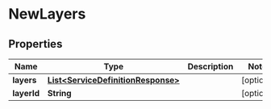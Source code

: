 

# NewLayers


## Properties

| Name | Type | Description | Notes |
|------------ | ------------- | ------------- | -------------|
|**layers** | [**List&lt;ServiceDefinitionResponse&gt;**](ServiceDefinitionResponse.md) |  |  [optional] |
|**layerId** | **String** |  |  [optional] |



